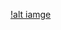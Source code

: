 [!alt iamge](https://github.com/sajolbd/Restourant-React/blob/2a7db3b5abe793520b5aab553ededc6abe822ff0/screencapture-192-168-1-102-5173-2025-04-25-09_14_27.png)
